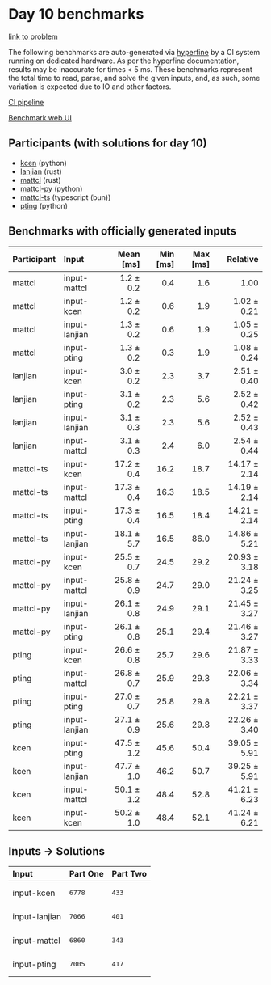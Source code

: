 # Day 10 benchmarks

[link to problem](https://adventofcode.com/2023/day/10)

The following benchmarks are auto-generated via
[hyperfine](https://github.com/sharkdp/hyperfine) by a CI system running on
dedicated hardware. As per the hyperfine documentation, results may be
inaccurate for times < 5 ms. These benchmarks represent the total time to read,
parse, and solve the given inputs, and, as such, some variation is expected due
to IO and other factors.

[CI pipeline](http://ci.papercode.net:8080/teams/main/pipelines/aoc2023)

[Benchmark web UI](https://aoc.ancalagon.black)


## Participants (with solutions for day 10)

- [kcen](https://github.com/kcen/aoc2023) (python)
- [lanjian](https://github.com/lanjian/aoc-2023) (rust)
- [mattcl](https://github.com/mattcl/aoc2023) (rust)
- [mattcl-py](https://github.com/mattcl/aoc2023-py) (python)
- [mattcl-ts](https://github.com/mattcl/aoc2023-js) (typescript (bun))
- [pting](https://github.com/pting/aoc2023) (python)


## Benchmarks with officially generated inputs

| Participant | Input | Mean [ms] | Min [ms] | Max [ms] | Relative |
|:---|:---|---:|---:|---:|---:|
| mattcl | input-mattcl | 1.2 ± 0.2 | 0.4 | 1.6 | 1.00 |
| mattcl | input-kcen | 1.2 ± 0.2 | 0.6 | 1.9 | 1.02 ± 0.21 |
| mattcl | input-lanjian | 1.3 ± 0.2 | 0.6 | 1.9 | 1.05 ± 0.25 |
| mattcl | input-pting | 1.3 ± 0.2 | 0.3 | 1.9 | 1.08 ± 0.24 |
| lanjian | input-kcen | 3.0 ± 0.2 | 2.3 | 3.7 | 2.51 ± 0.40 |
| lanjian | input-pting | 3.1 ± 0.2 | 2.3 | 5.6 | 2.52 ± 0.42 |
| lanjian | input-lanjian | 3.1 ± 0.3 | 2.3 | 5.6 | 2.52 ± 0.43 |
| lanjian | input-mattcl | 3.1 ± 0.3 | 2.4 | 6.0 | 2.54 ± 0.44 |
| mattcl-ts | input-kcen | 17.2 ± 0.4 | 16.2 | 18.7 | 14.17 ± 2.14 |
| mattcl-ts | input-mattcl | 17.3 ± 0.4 | 16.3 | 18.5 | 14.19 ± 2.14 |
| mattcl-ts | input-pting | 17.3 ± 0.4 | 16.5 | 18.4 | 14.21 ± 2.14 |
| mattcl-ts | input-lanjian | 18.1 ± 5.7 | 16.5 | 86.0 | 14.86 ± 5.21 |
| mattcl-py | input-kcen | 25.5 ± 0.7 | 24.5 | 29.2 | 20.93 ± 3.18 |
| mattcl-py | input-mattcl | 25.8 ± 0.9 | 24.7 | 29.0 | 21.24 ± 3.25 |
| mattcl-py | input-lanjian | 26.1 ± 0.8 | 24.9 | 29.1 | 21.45 ± 3.27 |
| mattcl-py | input-pting | 26.1 ± 0.8 | 25.1 | 29.4 | 21.46 ± 3.27 |
| pting | input-kcen | 26.6 ± 0.8 | 25.7 | 29.6 | 21.87 ± 3.33 |
| pting | input-mattcl | 26.8 ± 0.7 | 25.9 | 29.3 | 22.06 ± 3.34 |
| pting | input-pting | 27.0 ± 0.7 | 25.8 | 29.8 | 22.21 ± 3.37 |
| pting | input-lanjian | 27.1 ± 0.9 | 25.6 | 29.8 | 22.26 ± 3.40 |
| kcen | input-pting | 47.5 ± 1.2 | 45.6 | 50.4 | 39.05 ± 5.91 |
| kcen | input-lanjian | 47.7 ± 1.0 | 46.2 | 50.7 | 39.25 ± 5.91 |
| kcen | input-mattcl | 50.1 ± 1.2 | 48.4 | 52.8 | 41.21 ± 6.23 |
| kcen | input-kcen | 50.2 ± 1.0 | 48.4 | 52.1 | 41.24 ± 6.21 |


## Inputs -> Solutions

| Input | Part One | Part Two |
|:---|:---|:---|
|input-kcen|<pre>6778</pre>|<pre>433</pre>|
|input-lanjian|<pre>7066</pre>|<pre>401</pre>|
|input-mattcl|<pre>6860</pre>|<pre>343</pre>|
|input-pting|<pre>7005</pre>|<pre>417</pre>|